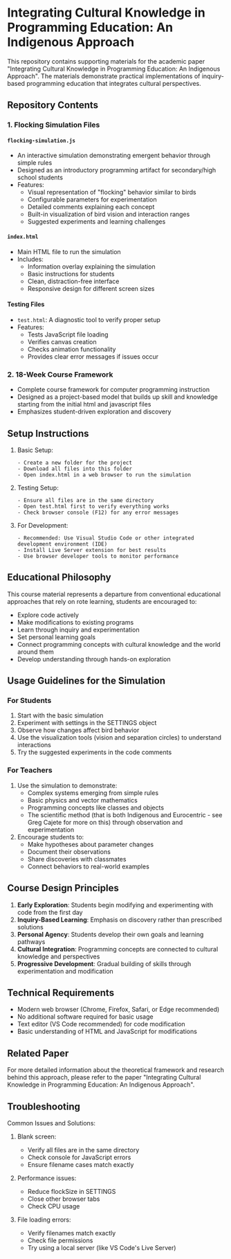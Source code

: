 # Integrating Cultural Knowledge in Programming Education: An Indigenous Approach

This repository contains supporting materials for the academic paper "Integrating Cultural Knowledge in Programming Education: An Indigenous Approach". The materials demonstrate practical implementations of inquiry-based programming education that integrates cultural perspectives.

## Repository Contents

### 1. Flocking Simulation Files
#### `flocking-simulation.js`
- An interactive simulation demonstrating emergent behavior through simple rules
- Designed as an introductory programming artifact for secondary/high school students
- Features:
  - Visual representation of "flocking" behavior similar to birds
  - Configurable parameters for experimentation
  - Detailed comments explaining each concept
  - Built-in visualization of bird vision and interaction ranges
  - Suggested experiments and learning challenges

#### `index.html`
- Main HTML file to run the simulation
- Includes:
  - Information overlay explaining the simulation
  - Basic instructions for students
  - Clean, distraction-free interface
  - Responsive design for different screen sizes

#### Testing Files
- `test.html`: A diagnostic tool to verify proper setup
- Features:
  - Tests JavaScript file loading
  - Verifies canvas creation
  - Checks animation functionality
  - Provides clear error messages if issues occur

### 2. 18-Week Course Framework
- Complete course framework for computer programming instruction
- Designed as a project-based model that builds up skill and knowledge starting from the initial html and javascript files
- Emphasizes student-driven exploration and discovery

## Setup Instructions

1. Basic Setup:
   ```
   - Create a new folder for the project
   - Download all files into this folder
   - Open index.html in a web browser to run the simulation
   ```

2. Testing Setup:
   ```
   - Ensure all files are in the same directory
   - Open test.html first to verify everything works
   - Check browser console (F12) for any error messages
   ```

3. For Development:
   ```
   - Recommended: Use Visual Studio Code or other integrated development environment (IDE)
   - Install Live Server extension for best results
   - Use browser developer tools to monitor performance
   ```

## Educational Philosophy

This course material represents a departure from conventional educational approaches that rely on rote learning, students are encouraged to:

- Explore code actively
- Make modifications to existing programs
- Learn through inquiry and experimentation
- Set personal learning goals
- Connect programming concepts with cultural knowledge and the world around them
- Develop understanding through hands-on exploration

## Usage Guidelines for the Simulation

### For Students
1. Start with the basic simulation
2. Experiment with settings in the SETTINGS object
3. Observe how changes affect bird behavior
4. Use the visualization tools (vision and separation circles) to understand interactions
5. Try the suggested experiments in the code comments

### For Teachers
1. Use the simulation to demonstrate:
   - Complex systems emerging from simple rules
   - Basic physics and vector mathematics
   - Programming concepts like classes and objects
   - The scientific method (that is both Indigenous and Eurocentric - see Greg Cajete for more on this) through observation and experimentation
2. Encourage students to:
   - Make hypotheses about parameter changes
   - Document their observations
   - Share discoveries with classmates
   - Connect behaviors to real-world examples

## Course Design Principles

1. **Early Exploration**: Students begin modifying and experimenting with code from the first day
2. **Inquiry-Based Learning**: Emphasis on discovery rather than prescribed solutions
3. **Personal Agency**: Students develop their own goals and learning pathways
4. **Cultural Integration**: Programming concepts are connected to cultural knowledge and perspectives
5. **Progressive Development**: Gradual building of skills through experimentation and modification

## Technical Requirements

- Modern web browser (Chrome, Firefox, Safari, or Edge recommended)
- No additional software required for basic usage
- Text editor (VS Code recommended) for code modification
- Basic understanding of HTML and JavaScript for modifications

## Related Paper

For more detailed information about the theoretical framework and research behind this approach, please refer to the paper "Integrating Cultural Knowledge in Programming Education: An Indigenous Approach".

## Troubleshooting

Common Issues and Solutions:
1. Blank screen:
   - Verify all files are in the same directory
   - Check console for JavaScript errors
   - Ensure filename cases match exactly

2. Performance issues:
   - Reduce flockSize in SETTINGS
   - Close other browser tabs
   - Check CPU usage

3. File loading errors:
   - Verify filenames match exactly
   - Check file permissions
   - Try using a local server (like VS Code's Live Server)
